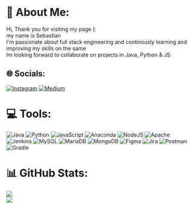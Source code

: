 # 💫 About Me:
Hi, Thank you for visiting my page (: <br> my name is Sebastian<br>I'm  passionate about full stack engineering and continously learning and improving my skills on the same<br>Im looking forward to collaborate on projects in Java, Python & JS<br>


## 🌐 Socials:
[![Instagram](https://img.shields.io/badge/Instagram-%23E4405F.svg?logo=Instagram&logoColor=white)](https://instagram.com/se_bastia.n_) [![Medium](https://img.shields.io/badge/Medium-12100E?logo=medium&logoColor=white)](https://medium.com/@_Sebastian) 

# 💻 Tools:
![Java](https://img.shields.io/badge/java-%23ED8B00.svg?style=for-the-badge&logo=java&logoColor=white) ![Python](https://img.shields.io/badge/python-3670A0?style=for-the-badge&logo=python&logoColor=ffdd54) ![JavaScript](https://img.shields.io/badge/javascript-%23323330.svg?style=for-the-badge&logo=javascript&logoColor=%23F7DF1E) ![Anaconda](https://img.shields.io/badge/Anaconda-%2344A833.svg?style=for-the-badge&logo=anaconda&logoColor=white) ![NodeJS](https://img.shields.io/badge/node.js-6DA55F?style=for-the-badge&logo=node.js&logoColor=white) ![Apache](https://img.shields.io/badge/apache-%23D42029.svg?style=for-the-badge&logo=apache&logoColor=white) ![Jenkins](https://img.shields.io/badge/jenkins-%232C5263.svg?style=for-the-badge&logo=jenkins&logoColor=white) ![MySQL](https://img.shields.io/badge/mysql-%2300f.svg?style=for-the-badge&logo=mysql&logoColor=white) ![MariaDB](https://img.shields.io/badge/MariaDB-003545?style=for-the-badge&logo=mariadb&logoColor=white) ![MongoDB](https://img.shields.io/badge/MongoDB-%234ea94b.svg?style=for-the-badge&logo=mongodb&logoColor=white) 	![Figma](https://img.shields.io/badge/figma-%23F24E1E.svg?style=for-the-badge&logo=figma&logoColor=white) ![Jira](https://img.shields.io/badge/jira-%230A0FFF.svg?style=for-the-badge&logo=jira&logoColor=white) ![Postman](https://img.shields.io/badge/Postman-FF6C37?style=for-the-badge&logo=postman&logoColor=white) ![Gradle](https://img.shields.io/badge/Gradle-02303A.svg?style=for-the-badge&logo=Gradle&logoColor=white)
# 📊 GitHub Stats:
![](https://github-readme-streak-stats.herokuapp.com/?user=seb-art&theme=dark&hide_border=false)<br/>
![](https://github-readme-stats.vercel.app/api/top-langs/?username=seb-art&theme=dark&hide_border=false&include_all_commits=true&count_private=true&layout=compact)

